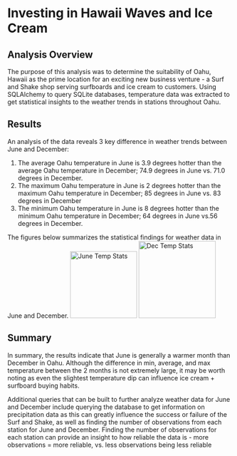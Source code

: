 # Investing in Hawaii Waves and Ice Cream

## Analysis Overview
The purpose of this analysis was to determine the suitability of Oahu, Hawaii as the prime location for an exciting new business venture - a Surf and Shake shop serving surfboards and ice cream to customers. Using SQLAlchemy to query SQLite databases, temperature data was extracted to get statistical insights to the weather trends in stations throughout Oahu.

## Results
An analysis of the data reveals 3 key difference in weather trends between June and December:

1. The average Oahu temperature in June is 3.9 degrees hotter than the average Oahu temperature in December; 74.9 degrees in June vs. 71.0 degrees in December.
2. The maximum Oahu temperature in June is 2 degrees hotter than the maximum Oahu temperature in December; 85 degrees in June vs. 83 degrees in December
3. The minimum Oahu temperature in June is 8 degrees hotter than the minimum Oahu temperature in December; 64 degrees in June vs.56 degrees in December.

The figures below summarizes the statistical findings for weather data in June and December.
<img width="150" alt="June Temp Stats" src="https://user-images.githubusercontent.com/96188669/197411861-570f4204-0176-4ffe-9918-a3f53064d941.png">
<img width="173" alt="Dec Temp Stats" src="https://user-images.githubusercontent.com/96188669/197411869-48f5a152-8776-4f05-9100-282974125a49.png">


## Summary
In summary, the results indicate that June is generally a warmer month than December in Oahu. Although the difference in min, average, and max temperature between the 2 months is not extremely large, it may be worth noting as even the slightest temperature dip can influence ice cream + surfboard buying habits.

Additional queries that can be built to further analyze weather data for June and December include querying the database to get information on precipitation data as this can greatly influence the success or failure of the Surf and Shake, as well as finding the number of observations from each station for June and December. Finding the number of observations for each station can provide an insight to how reliable the data is - more observations = more reliable, vs. less observations being less reliable
